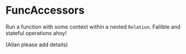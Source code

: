# FuncAccessors

Run a function with some context within a nested `Relation`. Fallible and stateful operations ahoy!

(Allan please add details)
